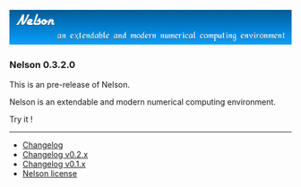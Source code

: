 ![banner](banner_homepage.png)

### Nelson 0.3.2.0

This is an pre-release of Nelson.

Nelson is an extendable and modern numerical computing environment.

Try it !


* * *

*   [Changelog](./changelogs/CHANGELOG.md)
*   [Changelog v0.2.x](./changelogs/CHANGELOG-0.2.x.md)
*   [Changelog v0.1.x](./changelogs/CHANGELOG-0.1.x.md)
*   [Nelson license](./license/license.md)
